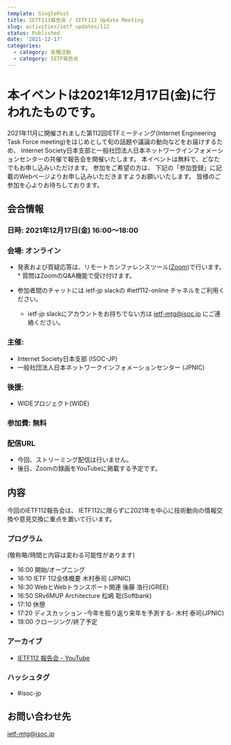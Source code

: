 ```yaml
---
template: SinglePost
title: IETF113報告会 / IETF112 Update Meeting
slug: activities/ietf_updates/112
status: Published
date: '2021-12-17'
categories:
  - category: 各種活動
  - category: IETF報告会
---
```


# 本イベントは2021年12月17日(金)に行われたものです。

2021年11月に開催されました第112回IETFミーティング(Internet Engineering Task Force meeting)をはじめとして旬の話題や議論の動向などをお届けするため、 Internet Society日本支部と一般社団法人日本ネットワークインフォメーションセンターの共催で報告会を開催いたします。
本イベントは無料で、どなたでもお申し込みいただけます。 参加をご希望の方は、 下記の「参加登録」に記載のWebページよりお申し込みいただきますようお願いいたします。 皆様のご参加を心よりお待ちしております。

## 会合情報

### 日時: 2021年12月17日(金) 16:00～18:00


### 会場: オンライン
*  発表および質疑応答は、リモートカンファレンスツール([Zoom](https://zoom.us))で行います。
       *  質問はZoomのQ&A機能で受け付けます。

* 参加者間のチャットには ietf-jp slackの #ietf112-online チャネルをご利用ください。
   *  ietf-jp slackにアカウントをお持ちでない方は ietf-mtg@isoc.jp にご連絡ください。


### 主催:
*  Internet Society日本支部 (ISOC-JP)
*  一般社団法人日本ネットワークインフォメーションセンター (JPNIC) 

### 後援:
*  WIDEプロジェクト(WIDE)

### 参加費: 無料

### 配信URL
*  今回、ストリーミング配信は行いません。
*  後日、Zoomの録画をYouTubeに掲載する予定です。

## 内容

今回のIETF112報告会は、 IETF112に限らずに2021年を中心に技術動向の情報交換や意見交換に重点を置いて行います。
  
### プログラム
(敬称略/時間と内容は変わる可能性があります)

* 16:00 開始/オープニング
* 16:10 IETF 112全体概要 木村泰司 (JPNIC)
* 16:30 WebとWebトランスポート関連  後藤 浩行(GREE)
* 16:50 SRv6MUP Architecture  松嶋 聡(Softbank)
* 17:10 休憩
* 17:20 ディスカッション -今年を振り返り来年を予測する-  木村 泰司(JPNIC)
* 18:00 クロージング/終了予定

### アーカイブ

* [IETF112 報告会 - YouTube](https://youtu.be/l2yFVBUXhAU)

### ハッシュタグ

* #isoc-jp

## お問い合わせ先
ietf-mtg@isoc.jp
